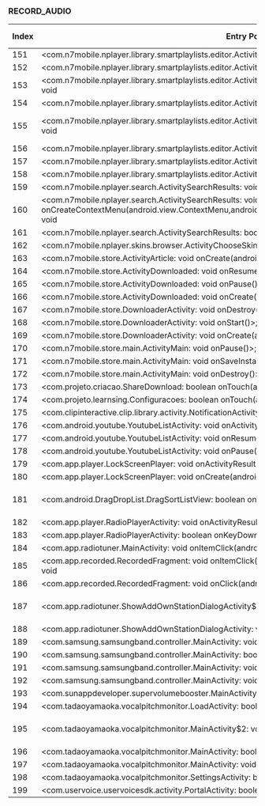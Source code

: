 ### RECORD_AUDIO
| Index | Entry Point & APIs | Screen shot | Resource id | Label |
| ------------- | ------------- | ------------- |-------------|-------------|
| 151 | <com.n7mobile.nplayer.library.smartplaylists.editor.ActivityRangeFilterSetup: void onResume()>; void <init> | ![](F:\COSMOS\output\py\Play_win8\Music_Audio\com.n7mobile.nplayer\com.n7mobile.nplayer.library.smartplaylists.editor.ActivityRangeFilterSetup.png) |  | |
| 152 | <com.n7mobile.nplayer.library.smartplaylists.editor.ActivityRangeFilterSetup: void onBackPressed()>; void <init> | ![](F:\COSMOS\output\py\Play_win8\Music_Audio\com.n7mobile.nplayer\com.n7mobile.nplayer.library.smartplaylists.editor.ActivityRangeFilterSetup.png) |  | |
| 153 | <com.n7mobile.nplayer.library.smartplaylists.editor.ActivitySmartPlaylistEditor: void onCreate(android.os.Bundle)>; void <init> | ![](F:\COSMOS\output\py\Play_win8\Music_Audio\com.n7mobile.nplayer\com.n7mobile.nplayer.library.smartplaylists.editor.ActivitySmartPlaylistEditor.png) |  | |
| 154 | <com.n7mobile.nplayer.library.smartplaylists.editor.ActivitySmartPlaylistEditor: void onResume()>; void <init> | ![](F:\COSMOS\output\py\Play_win8\Music_Audio\com.n7mobile.nplayer\com.n7mobile.nplayer.library.smartplaylists.editor.ActivitySmartPlaylistEditor.png) |  | |
| 155 | <com.n7mobile.nplayer.library.smartplaylists.editor.ActivitySmartPlaylistEditor$4: void onClick(android.view.View)>; void <init> | ![](F:\COSMOS\output\py\Play_win8\Music_Audio\com.n7mobile.nplayer\com.n7mobile.nplayer.library.smartplaylists.editor.ActivitySmartPlaylistEditor.png) | {'2131100083': <sensitive_component.SensitiveComponent.SensitiveView object at 0x000001AB4A11CCC0>} | |
| 156 | <com.n7mobile.nplayer.library.smartplaylists.editor.ActivityStringFilterSetup: void onCreate(android.os.Bundle)>; void <init> | ![](F:\COSMOS\output\py\Play_win8\Music_Audio\com.n7mobile.nplayer\com.n7mobile.nplayer.library.smartplaylists.editor.ActivityStringFilterSetup.png) |  | |
| 157 | <com.n7mobile.nplayer.library.smartplaylists.editor.ActivityStringFilterSetup: void onBackPressed()>; void <init> | ![](F:\COSMOS\output\py\Play_win8\Music_Audio\com.n7mobile.nplayer\com.n7mobile.nplayer.library.smartplaylists.editor.ActivityStringFilterSetup.png) |  | |
| 158 | <com.n7mobile.nplayer.library.smartplaylists.editor.ActivityStringFilterSetup: void onResume()>; void <init> | ![](F:\COSMOS\output\py\Play_win8\Music_Audio\com.n7mobile.nplayer\com.n7mobile.nplayer.library.smartplaylists.editor.ActivityStringFilterSetup.png) |  | |
| 159 | <com.n7mobile.nplayer.search.ActivitySearchResults: void onCreate(android.os.Bundle)>; void <init> | ![](F:\COSMOS\output\py\Play_win8\Music_Audio\com.n7mobile.nplayer\com.n7mobile.nplayer.search.ActivitySearchResults.png) |  | |
| 160 | <com.n7mobile.nplayer.search.ActivitySearchResults: void onCreateContextMenu(android.view.ContextMenu,android.view.View,android.view.ContextMenu$ContextMenuInfo)>; void <init> | ![](F:\COSMOS\output\py\Play_win8\Music_Audio\com.n7mobile.nplayer\com.n7mobile.nplayer.search.ActivitySearchResults.png) |  | |
| 161 | <com.n7mobile.nplayer.search.ActivitySearchResults: boolean onCreateOptionsMenu(com.n7p.zh)>; void <init> | ![](F:\COSMOS\output\py\Play_win8\Music_Audio\com.n7mobile.nplayer\com.n7mobile.nplayer.search.ActivitySearchResults.png) |  | |
| 162 | <com.n7mobile.nplayer.skins.browser.ActivityChooseSkin2: void onCreate(android.os.Bundle)>; void <init> | ![](F:\COSMOS\output\py\Play_win8\Music_Audio\com.n7mobile.nplayer\com.n7mobile.nplayer.skins.browser.ActivityChooseSkin2.png) |  | |
| 163 | <com.n7mobile.store.ActivityArticle: void onCreate(android.os.Bundle)>; void <init> | ![](F:\COSMOS\output\py\Play_win8\Music_Audio\com.n7mobile.nplayer\com.n7mobile.store.ActivityArticle.png) |  | |
| 164 | <com.n7mobile.store.ActivityDownloaded: void onResume()>; void <init> | ![](F:\COSMOS\output\py\Play_win8\Music_Audio\com.n7mobile.nplayer\com.n7mobile.store.ActivityDownloaded.png) |  | |
| 165 | <com.n7mobile.store.ActivityDownloaded: void onPause()>; void <init> | ![](F:\COSMOS\output\py\Play_win8\Music_Audio\com.n7mobile.nplayer\com.n7mobile.store.ActivityDownloaded.png) |  | |
| 166 | <com.n7mobile.store.ActivityDownloaded: void onCreate(android.os.Bundle)>; void <init> | ![](F:\COSMOS\output\py\Play_win8\Music_Audio\com.n7mobile.nplayer\com.n7mobile.store.ActivityDownloaded.png) |  | |
| 167 | <com.n7mobile.store.DownloaderActivity: void onDestroy()>; void <init> | ![](F:\COSMOS\output\py\Play_win8\Music_Audio\com.n7mobile.nplayer\com.n7mobile.store.DownloaderActivity.png) |  | |
| 168 | <com.n7mobile.store.DownloaderActivity: void onStart()>; void <init> | ![](F:\COSMOS\output\py\Play_win8\Music_Audio\com.n7mobile.nplayer\com.n7mobile.store.DownloaderActivity.png) |  | |
| 169 | <com.n7mobile.store.DownloaderActivity: void onCreate(android.os.Bundle)>; void <init> | ![](F:\COSMOS\output\py\Play_win8\Music_Audio\com.n7mobile.nplayer\com.n7mobile.store.DownloaderActivity.png) |  | |
| 170 | <com.n7mobile.store.main.ActivityMain: void onPause()>; void <init> | ![](F:\COSMOS\output\py\Play_win8\Music_Audio\com.n7mobile.nplayer\com.n7mobile.store.main.ActivityMain.png) |  | |
| 171 | <com.n7mobile.store.main.ActivityMain: void onSaveInstanceState(android.os.Bundle)>; void <init> | ![](F:\COSMOS\output\py\Play_win8\Music_Audio\com.n7mobile.nplayer\com.n7mobile.store.main.ActivityMain.png) |  | |
| 172 | <com.n7mobile.store.main.ActivityMain: void onDestroy()>; void <init> | ![](F:\COSMOS\output\py\Play_win8\Music_Audio\com.n7mobile.nplayer\com.n7mobile.store.main.ActivityMain.png) |  | |
| 173 | <com.projeto.criacao.ShareDownload: boolean onTouch(android.view.View,android.view.MotionEvent)>; void <init> | ![](F:\COSMOS\output\py\Play_win8\Music_Audio\com.projeto.learnsing\com.projeto.criacao.ShareDownload.png) |  | |
| 174 | <com.projeto.learnsing.Configuracoes: boolean onTouch(android.view.View,android.view.MotionEvent)>; void <init> | ![](F:\COSMOS\output\py\Play_win8\Music_Audio\com.projeto.learnsing\com.projeto.learnsing.Configuracoes.png) |  | |
| 175 | <com.clipinteractive.clip.library.activity.NotificationActivity: void onResume()>; void <init> | ![](F:\COSMOS\output\py\Play_win8\Music_Audio\com.radio.station.PIOLIN.DJ\com.clipinteractive.clip.library.activity.NotificationActivity.png) |  | |
| 176 | <com.android.youtube.YoutubeListActivity: void onActivityResult(int,int,android.content.Intent)>; void <init> | ![](F:\COSMOS\output\py\Play_win8\Music_Audio\com.radiotuner\com.android.youtube.YoutubeListActivity.png) |  | |
| 177 | <com.android.youtube.YoutubeListActivity: void onResume()>; void <init> | ![](F:\COSMOS\output\py\Play_win8\Music_Audio\com.radiotuner\com.android.youtube.YoutubeListActivity.png) |  | |
| 178 | <com.android.youtube.YoutubeListActivity: void onPause()>; void <init> | ![](F:\COSMOS\output\py\Play_win8\Music_Audio\com.radiotuner\com.android.youtube.YoutubeListActivity.png) |  | |
| 179 | <com.app.player.LockScreenPlayer: void onActivityResult(int,int,android.content.Intent)>; void <init> | ![](F:\COSMOS\output\py\Play_win8\Music_Audio\com.radiotuner\com.app.player.LockScreenPlayer.png) |  | |
| 180 | <com.app.player.LockScreenPlayer: void onCreate(android.os.Bundle)>; void <init> | ![](F:\COSMOS\output\py\Play_win8\Music_Audio\com.radiotuner\com.app.player.LockScreenPlayer.png) |  | |
| 181 | <com.android.DragDropList.DragSortListView: boolean onTouchEvent(android.view.MotionEvent)>; void <init> | ![](F:\COSMOS\output\py\Play_win8\Music_Audio\com.radiotuner\com.app.player.RadioPlayerActivity.png) | {'2131558587': <sensitive_component.SensitiveComponent.SensitiveView object at 0x000001AB4A5C4710>} | |
| 182 | <com.app.player.RadioPlayerActivity: void onActivityResult(int,int,android.content.Intent)>; void <init> | ![](F:\COSMOS\output\py\Play_win8\Music_Audio\com.radiotuner\com.app.player.RadioPlayerActivity.png) |  | |
| 183 | <com.app.player.RadioPlayerActivity: boolean onKeyDown(int,android.view.KeyEvent)>; void <init> | ![](F:\COSMOS\output\py\Play_win8\Music_Audio\com.radiotuner\com.app.player.RadioPlayerActivity.png) |  | |
| 184 | <com.app.radiotuner.MainActivity: void onItemClick(android.widget.AdapterView,android.view.View,int,long)>; void <init> | ![](F:\COSMOS\output\py\Play_win8\Music_Audio\com.radiotuner\com.app.radiotuner.MainActivity.png) |  | |
| 185 | <com.app.recorded.RecordedFragment: void onItemClick(android.widget.AdapterView,android.view.View,int,long)>; void <init> | ![](F:\COSMOS\output\py\Play_win8\Music_Audio\com.radiotuner\com.app.radiotuner.MainActivity.png) |  | |
| 186 | <com.app.recorded.RecordedFragment: void onClick(android.view.View)>; void <init> | ![](F:\COSMOS\output\py\Play_win8\Music_Audio\com.radiotuner\com.app.radiotuner.MainActivity.png) |  | |
| 187 | <com.app.radiotuner.ShowAddOwnStationDialogActivity$2: void onClick(android.view.View)>; void <init> | ![](F:\COSMOS\output\py\Play_win8\Music_Audio\com.radiotuner\com.app.radiotuner.ShowAddOwnStationDialogActivity.png) | {'2131558506': <sensitive_component.SensitiveComponent.SensitiveView object at 0x000001AB4A3F3860>} | |
| 188 | <com.app.radiotuner.ShowAddOwnStationDialogActivity: void onCreate(android.os.Bundle)>; void <init> | ![](F:\COSMOS\output\py\Play_win8\Music_Audio\com.radiotuner\com.app.radiotuner.ShowAddOwnStationDialogActivity.png) |  | |
| 189 | <com.samsung.samsungband.controller.MainActivity: void onStop()>; void <init> | ![](F:\COSMOS\output\py\Play_win8\Music_Audio\com.samsung.samsungband\com.samsung.samsungband.controller.MainActivity.png) |  | F  |
| 190 | <com.samsung.samsungband.controller.MainActivity: boolean dispatchKeyEvent(android.view.KeyEvent)>; void <init> | ![](F:\COSMOS\output\py\Play_win8\Music_Audio\com.samsung.samsungband\com.samsung.samsungband.controller.MainActivity.png) |  |  |
| 191 | <com.samsung.samsungband.controller.MainActivity: void onPause()>; void <init> | ![](F:\COSMOS\output\py\Play_win8\Music_Audio\com.samsung.samsungband\com.samsung.samsungband.controller.MainActivity.png) |  |  |
| 192 | <com.samsung.samsungband.controller.MainActivity: void onDestroy()>; void <init> | ![](F:\COSMOS\output\py\Play_win8\Music_Audio\com.samsung.samsungband\com.samsung.samsungband.controller.MainActivity.png) |  |  |
| 193 | <com.sunappdeveloper.supervolumebooster.MainActivity: boolean onCreateOptionsMenu(android.view.Menu)>; void <init> | ![](F:\COSMOS\output\py\Play_win8\Music_Audio\com.sunappdeveloper.supervolumebooster\com.sunappdeveloper.supervolumebooster.MainActivity.png) |  | |
| 194 | <com.tadaoyamaoka.vocalpitchmonitor.LoadActivity: boolean onCreateOptionsMenu(android.view.Menu)>; void <init> | ![](F:\COSMOS\output\py\Play_win8\Music_Audio\com.tadaoyamaoka.vocalpitchmonitor\com.tadaoyamaoka.vocalpitchmonitor.LoadActivity.png) |  | |
| 195 | <com.tadaoyamaoka.vocalpitchmonitor.MainActivity$2: void onClick(android.view.View)>; void <init> | ![](F:\COSMOS\output\py\Play_win8\Music_Audio\com.tadaoyamaoka.vocalpitchmonitor\com.tadaoyamaoka.vocalpitchmonitor.MainActivity.png) | {'2131558490': <sensitive_component.SensitiveComponent.SensitiveView object at 0x000001AB4A060080>} | |
| 196 | <com.tadaoyamaoka.vocalpitchmonitor.MainActivity: boolean onCreateOptionsMenu(android.view.Menu)>; void <init> | ![](F:\COSMOS\output\py\Play_win8\Music_Audio\com.tadaoyamaoka.vocalpitchmonitor\com.tadaoyamaoka.vocalpitchmonitor.MainActivity.png) |  | |
| 197 | <com.tadaoyamaoka.vocalpitchmonitor.MainActivity: void onResume()>; void <init> | ![](F:\COSMOS\output\py\Play_win8\Music_Audio\com.tadaoyamaoka.vocalpitchmonitor\com.tadaoyamaoka.vocalpitchmonitor.MainActivity.png) |  | |
| 198 | <com.tadaoyamaoka.vocalpitchmonitor.SettingsActivity: boolean onCreateOptionsMenu(android.view.Menu)>; void <init> | ![](F:\COSMOS\output\py\Play_win8\Music_Audio\com.tadaoyamaoka.vocalpitchmonitor\com.tadaoyamaoka.vocalpitchmonitor.SettingsActivity.png) |  | |
| 199 | <com.uservoice.uservoicesdk.activity.PortalActivity: boolean onPrepareOptionsMenu(android.view.Menu)>; void <init> | ![](F:\COSMOS\output\py\Play_win8\Music_Audio\com.tuneme.tuneme\com.uservoice.uservoicesdk.activity.PortalActivity.png) |  | F |
